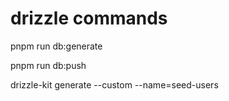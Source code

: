 # drizzle commands

pnpm run db:generate

pnpm run db:push

drizzle-kit generate --custom --name=seed-users
